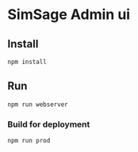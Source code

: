 
# SimSage Admin ui

## Install
```
npm install
```

## Run
```
npm run webserver
```

### Build for deployment
```
npm run prod
```
